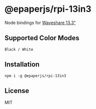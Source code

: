 # @epaperjs/rpi-13in3

Node bindings for [Waveshare 13.3"](https://www.waveshare.com/13.3inch-e-paper-hat.htm)

## Supported Color Modes

`Black / White`

## Installation

```
npm i -g @epaperjs/rpi-13in3
```

## License

MIT
